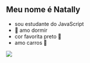 ## Meu nome é Natally



- sou estudante do JavaScript
- 💞️ amo dormir
- cor favorita preto 🖤
- amo carros 🚗


![](https://media1.tenor.com/m/GvTeSb1hF68AAAAd/making-a-splash-justin-bieber.gif)



